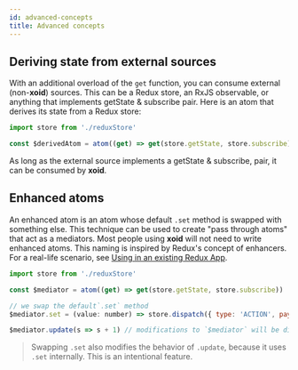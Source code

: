 ```yaml
---
id: advanced-concepts
title: Advanced concepts
---
```


## Deriving state from external sources

With an additional overload of the `get` function, you can consume external (non-**xoid**) sources. This can be a Redux store, an RxJS observable, or anything that implements getState & subscribe pair. Here is an atom that derives its state from a Redux store:

```js
import store from './reduxStore'

const $derivedAtom = atom((get) => get(store.getState, store.subscribe))
```
As long as the external source implements a getState & subscribe, pair, it can be consumed by **xoid**.

## Enhanced atoms

An enhanced atom is an atom whose default `.set` method is swapped with something else. This technique can be used to create "pass through atoms" that act as a mediators. Most people using **xoid** will not need to write enhanced atoms. 
This naming is inspired by Redux's concept of enhancers. For a real-life scenario, see [Using in an existing Redux App](recipes/redux-interop).

```js
import store from './reduxStore'

const $mediator = atom((get) => get(store.getState, store.subscribe))

// we swap the default`.set` method
$mediator.set = (value: number) => store.dispatch({ type: 'ACTION', payload: value })

$mediator.update(s => s + 1) // modifications to `$mediator` will be directly forwarded to Redux dispatch.
```
> Swapping `.set` also modifies the behavior of `.update`, because it uses `.set` internally. This is an intentional feature.
